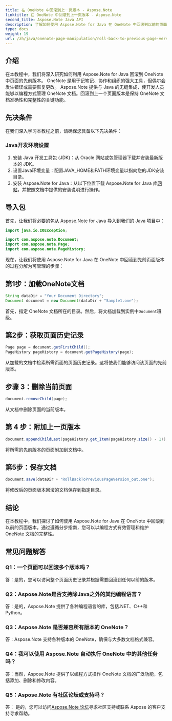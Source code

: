 ```yaml
---
title: 在 OneNote 中回滚到上一页版本 - Aspose.Note
linktitle: 在 OneNote 中回滚到上一页版本 - Aspose.Note
second_title: Aspose.Note Java API
description: 了解如何使用 Aspose.Note for Java 在 OneNote 中回滚到以前的页面版本。按照此分步指南进行高效的文档管理。
type: docs
weight: 19
url: /zh/java/onenote-page-manipulation/roll-back-to-previous-page-version/
---
```

## 介绍

在本教程中，我们将深入研究如何利用 Aspose.Note for Java 回滚到 OneNote 中页面的先前版本。 OneNote 是用于记笔记、协作和组织的强大工具，但偶尔会发生错误或需要恢复更改。 Aspose.Note 提供与 Java 的无缝集成，使开发人员能够以编程方式管理 OneNote 文档。回滚到上一个页面版本是保持 OneNote 文档准确性和完整性的关键功能。

## 先决条件

在我们深入学习本教程之前，请确保您具备以下先决条件：

### Java开发环境设置
1. 安装 Java 开发工具包 (JDK)：从 Oracle 网站或包管理器下载并安装最新版本的 JDK。
2. 设置Java环境变量：配置JAVA_HOME和PATH环境变量以指向您的JDK安装目录。
3. 安装 Aspose.Note for Java：从以下位置下载 Aspose.Note for Java 库[网站](https://purchase.aspose.com/buy)，并按照文档中提供的安装说明进行操作。

## 导入包

首先，让我们将必要的包从 Aspose.Note for Java 导入到我们的 Java 项目中：

```java
import java.io.IOException;

import com.aspose.note.Document;
import com.aspose.note.Page;
import com.aspose.note.PageHistory;
```

现在，让我们将使用 Aspose.Note for Java 在 OneNote 中回滚到先前页面版本的过程分解为可管理的步骤：

## 第1步：加载OneNote文档
```java
String dataDir = "Your Document Directory";
Document document = new Document(dataDir + "Sample1.one");
```
首先，指定 OneNote 文档所在的目录。然后，将文档加载到实例中`Document`班级。

## 第2步：获取页面历史记录
```java
Page page = document.getFirstChild();
PageHistory pageHistory = document.getPageHistory(page);
```
从加载的文档中检索所需页面的页面历史记录。这将使我们能够访问该页面的先前版本。

## 步骤 3：删除当前页面
```java
document.removeChild(page);
```
从文档中删除页面的当前版本。

## 第 4 步：附加上一页版本
```java
document.appendChildLast(pageHistory.get_Item(pageHistory.size() - 1));
```
将所需的先前版本的页面附加到文档中。

## 第5步：保存文档
```java
document.save(dataDir + "RollBackToPreviousPageVersion_out.one");
```
将修改后的页面版本回滚的文档保存到指定目录。

## 结论

在本教程中，我们探讨了如何使用 Aspose.Note for Java 在 OneNote 中回滚到以前的页面版本。通过遵循分步指南，您可以以编程方式有效管理和维护 OneNote 文档的完整性。

## 常见问题解答

### Q1：一个页面可以回滚多个版本吗？

答：是的，您可以访问整个页面历史记录并根据需要回滚到任何以前的版本。

### Q2：Aspose.Note是否支持除Java之外的其他编程语言？

答：是的，Aspose.Note 提供了各种编程语言的库，包括.NET、C++和Python。

### Q3：Aspose.Note 是否兼容所有版本的 OneNote？

答：Aspose.Note 支持各种版本的 OneNote，确保与大多数文档格式兼容。

### Q4：我可以使用 Aspose.Note 自动执行 OneNote 中的其他任务吗？

答：当然，Aspose.Note 提供了以编程方式操作 OneNote 文档的广泛功能，包括添加、删除和修改内容。

### Q5：Aspose.Note 有社区论坛或支持吗？

答： 是的，您可以访问[Aspose.Note 论坛](https://forum.aspose.com/c/note/28)寻求社区支持或联系 Aspose 的客户支持寻求帮助。